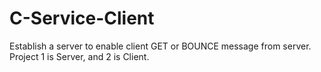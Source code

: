 # C-Service-Client
Establish a server to enable client GET or BOUNCE message from server.
Project 1 is Server, and 2 is Client.
